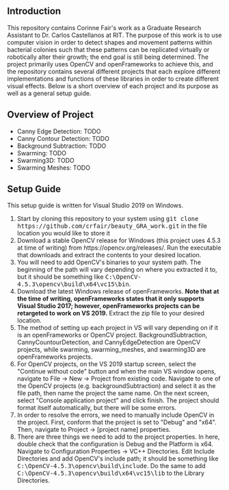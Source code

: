 <h2>Introduction</h2>
  <p>This repository contains Corinne Fair's work as a Graduate Research Assistant to Dr. Carlos Castellanos at RIT. The purpose of this work is to use computer vision in
  order to detect shapes and movement patterns within bacterial colonies such that these patterns can be replicated virtually or robotically alter their growth; the end goal
  is still being determined. The project primarily uses OpenCV and openFrameworks to achieve this, and the repository contains several different projects that each explore 
  different implementations and functions of these libraries in order to create different visual effects. Below is a short overview of each project and its purpose as well as
  a general setup guide.</p>

<h2>Overview of Project</h2>
<ul>
  <li>Canny Edge Detection: TODO</li>
  <li>Canny Contour Detection: TODO</li>
  <li>Background Subtraction: TODO</li>
  <li>Swarming: TODO</li>
  <li>Swarming3D: TODO</li>
  <li>Swarming Meshes: TODO</li>
</ul>
  
<h2>Setup Guide</h2>
  <p>This setup guide is written for Visual Studio 2019 on Windows.
  <ol>
    <li>Start by cloning this repository to your system using <tt>git clone https://github.com/crfair/beauty_GRA_work.git</tt> in the file location you would like to store it</li>
    <li>Download a stable OpenCV release for Windows (this project uses 4.5.3 at time of writing) from https://opencv.org/releases/. Run the executable that downloads and extract the contents to your desired location.</li>
    <li>You will need to add OpenCV's binaries to your system path. The beginning of the path will vary depending on where you extracted it to, but it should be something like <tt>C:\OpenCV-4.5.3\opencv\build\x64\vc15\bin</tt>.</li>
    <li>Download the latest Windows release of openFrameworks. <b>Note that at the time of writing, openFrameworks states that it only supports Visual Studio 2017; however, openFrameworks projects can be retargeted to work on VS 2019.</b> Extract the zip file to your desired location.</li>
    <li>The method of setting up each project in VS will vary depending on if it is an openFrameworks or OpenCV project. BackgroundSubtraction, CannyCountourDetection, and CannyEdgeDetection are OpenCV projects, while swarming, swarming_meshes, and swarming3D are openFrameworks projects.</li>
    <li>For OpenCV projects, on the VS 2019 startup screen, select the "Continue without code" button and when the main VS window opens, navigate to File -> New -> Project from existing code. Navigate to one of the OpenCV projects (e.g. backgroundSubtraction) and select it as the file path, then name the project the same name. On the next screen, select "Console application project" and click finish. The project should format itself automatically, but there will be some errors.</li>
    <li>In order to resolve the errors, we need to manually include OpenCV in the project. First, conform that the project is set to "Debug" and "x64". Then, navigate to Project -> [project name] properties.</li>
    <li>There are three things we need to add to the project properties. In here, double check that the configuration is Debug and the Platform is x64. Navigate to Configuration Properties -> VC++ Directories. Edit Include Directories and add OpenCV's include path; it should be something like <tt>C:\OpenCV-4.5.3\opencv\build\include</tt>. Do the same to add <tt>C:\OpenCV-4.5.3\opencv\build\x64\vc15\lib</tt> to the Library Directories.
  </ol>
  </p>

